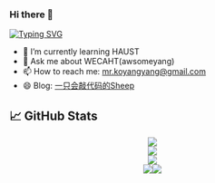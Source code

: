 ### Hi there 👋

[![Typing SVG](https://readme-typing-svg.herokuapp.com?color=%23F78A63&lines=Here+are+some+ideas+to+get+you+started%3A)](https://git.io/typing-svg)

- 🌱 I’m currently learning HAUST
- 💬 Ask me about WECAHT(awsomeyang)
- 📫 How to reach me: mr.koyangyang@gmail.com
- 😄 Blog: [一只会敲代码的Sheep](https://koyangyang.github.io)


## &#x1f4c8; GitHub Stats

<div align="center"><img src="https://github-readme-streak-stats.koyang.workers.dev/?user=koyangyang" ></div>

<div align="center"><img src="https://activity-graph.koyang.workers.dev/graph?username=koyangyang&theme=github-light" ></div>

<div align="center"><img src="https://cdn.jsdelivr.net/gh/koyangyang/hugo_comment/assets/github-contribution-grid-snake.svg" ></div>

<!-- ![](https://github-readme-stats.vercel.app/api?username=koyangyang&show_icons=true&theme=flag-india)![](https://github-readme-stats.vercel.app/api/top-langs/?username=koyangyang&layout=compact) -->
<div align="center"><img src="https://github-readme-stats.vercel.app/api?username=koyangyang&show_icons=true&theme=flag-india" ><img src="https://github-readme-stats.vercel.app/api/top-langs/?username=koyangyang&layout=compact" ></div>

<!-- <div align="center"><img src="https://github-readme-stats.vercel.app/api/wakatime?username=koyangyang" ></div> -->


<!--
[![Top Langs](https://github-readme-stats.vercel.app/api/top-langs/?username=koyangyang&langs_count=8)](https://github.com/anuraghazra/github-readme-stats)
- 🔭 I’m currently working on ...
- 👯 I’m looking to collaborate on ...
- 🤔 I’m looking for help with ...
- 💬 Ask me about ...
- 📫 How to reach me: ...
- 😄 Pronouns: ...
- ⚡ Fun fact: ...
-->
